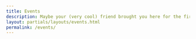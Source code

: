 ```yaml
---
title: Events
description: Maybe your (very cool) friend brought you here for the first time. Or maybe you’ve been to every DC Design Week. Either way, we’re thrilled to have you.
layout: partials/layouts/events.html
permalink: /events/
---
```

